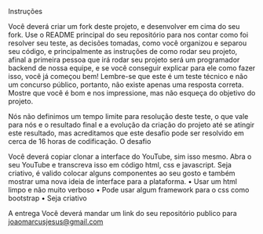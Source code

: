 Instruções

Você deverá criar um fork deste projeto, e desenvolver em cima do seu fork. Use o README principal do seu repositório para nos contar como foi resolver seu teste, as decisões tomadas, como você organizou e separou seu código, e principalmente as instruções de como rodar seu projeto, afinal a primeira pessoa que irá rodar seu projeto será um programador backend de nossa equipe, e se você conseguir explicar para ele como fazer isso, você já começou bem!
Lembre-se que este é um teste técnico e não um concurso público, portanto, não existe apenas uma resposta correta. Mostre que você é bom e nos impressione, mas não esqueça do objetivo do projeto.

Nós não definimos um tempo limite para resolução deste teste, o que vale para nós e o resultado final e a evolução da criação do projeto até se atingir este resultado, mas acreditamos que este desafio pode ser resolvido em cerca de 16 horas de codificação.
O desafio

Você deverá copiar clonar a interface do YouTube, sim isso mesmo. Abra o seu YouTube e transcreva isso em código html, css e javascript. Seja criativo, é valido colocar alguns componentes ao seu gosto e também mostrar uma nova ideia de interface para a plataforma.
	•	Usar um html limpo e não muito verboso
	•	Pode usar algum framework para o css como bootstrap
	•	Seja criativo
  
A entrega
Você deverá mandar um link do seu repositório publico para joaomarcusjesus@gmail.com



